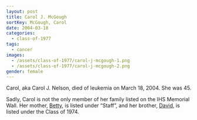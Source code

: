 ```yaml
---
layout: post
title: Carol J. McGough
sortKey: McGough, Carol
date: 2004-03-18
categories:
  - class-of-1977
tags:
  - cancer
images:
  - /assets/class-of-1977/carol-j-mcgough-1.png
  - /assets/class-of-1977/carol-j-mcgough-2.png
gender: female
---
```


Carol, aka Carol J. Nelson, died of leukemia on March 18, 2004. She was 45.

Sadly, Carol is not the only member of her family listed on the IHS Memorial Wall. Her mother, [Betty](https://ihsmemorial.org/staff/betty-mcgough/), is listed under “Staff”, and her brother, [David](https://ihsmemorial.org/class-of-1974/david-raymond-mcgough/)[](https://ihsmemorial.org/class-of-1977/carol-j-mcgough/), is listed under the Class of 1974.
